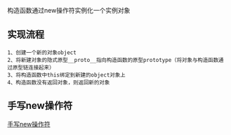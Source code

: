 构造函数通过new操作符实例化一个实例对象

## 实现流程

    1、创建一个新的对象object
    2、将新建对象的隐式原型__proto__指向构造函数的原型prototype（将对象与构造函数通过原型链连接起来）
    3、将构造函数中this绑定到新建的object对象上
    4、构造函数没有返回对象，则返回新的对象

## 手写new操作符

[手写new操作符](../手写代码/手写new操作符.md)